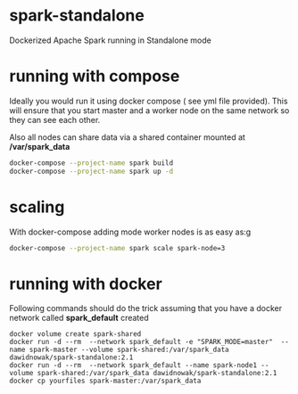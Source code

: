 # spark-standalone
Dockerized Apache Spark running in Standalone mode

# running with compose
Ideally you would run it using docker compose ( see yml file provided). This will ensure that you start master and a worker node on the same network so they can see each other.

Also all nodes can share data via a shared container mounted at **/var/spark_data**

```bash
docker-compose --project-name spark build
docker-compose --project-name spark up -d
```

# scaling
With docker-compose adding mode worker nodes is as easy as:g

```bash
docker-compose --project-name spark scale spark-node=3
```

# running with docker
Following commands should do the trick assuming that you have a docker network called **spark_default** created
```
docker volume create spark-shared
docker run -d --rm  --network spark_default -e "SPARK_MODE=master"  --name spark-master --volume spark-shared:/var/spark_data dawidnowak/spark-standalone:2.1
docker run -d --rm  --network spark_default --name spark-node1 --volume spark-shared:/var/spark_data dawidnowak/spark-standalone:2.1
docker cp yourfiles spark-master:/var/spark_data
```
